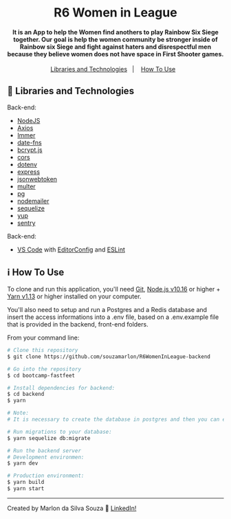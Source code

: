 <h1 align="center">
    R6 Women in League
</h1>

<h4 align="center">
It is an App to help the Women find anothers to play Rainbow Six Siege together. Our goal is help the women community be stronger inside of Rainbow six Siege and fight against haters and disrespectful men because they believe women does not have space in First Shooter games.
</h4>


<p align="center">
  <a href="#rocket-Libraries and Technologies">Libraries and Technologies</a>&nbsp;&nbsp;&nbsp;|&nbsp;&nbsp;&nbsp;
  <a href="#information_source-how-to-use">How To Use</a>&nbsp;&nbsp;&nbsp;
</p>

## :rocket: Libraries and Technologies

Back-end:
- [NodeJS](https://nodejs.org)
- [Axios](https://github.com/axios/axios)
- [Immer](https://github.com/immerjs/immer)
- [date-fns](https://date-fns.org/)
- [bcrypt.js](https://github.com/dcodeIO/bcrypt.js)
- [cors](https://github.com/expressjs/cors)
- [dotenv](https://github.com/motdotla/dotenv)
- [express](https://github.com/expressjs/express)
- [jsonwebtoken](https://github.com/auth0/node-jsonwebtoken)
- [multer](https://github.com/expressjs/multer)
- [pg](https://github.com/brianc/node-postgres)
- [nodemailer](https://github.com/nodemailer/nodemailer)
- [sequelize](https://github.com/sequelize/sequelize)
- [yup](https://github.com/jquense/yup)
- [sentry](https://sentry.io/)

Back-end:
- [VS Code][vc] with [EditorConfig][vceditconfig] and [ESLint][vceslint]

## :information_source: How To Use

To clone and run this application, you'll need [Git](https://git-scm.com), [Node.js v10.16][nodejs] or higher + [Yarn v1.13][yarn] or higher installed on your computer.

You'll also need to setup and run a Postgres and a Redis database and insert the access informations into a .env file, based on a .env.example file that is provided in the backend, front-end folders.

From your command line:

```bash
# Clone this repository
$ git clone https://github.com/souzamarlon/R6WomenInLeague-backend

# Go into the repository
$ cd bootcamp-fastfeet

# Install dependencies for backend:
$ cd backend
$ yarn

# Note:
# It is necessary to create the database in postgres and then you can execute yarn sequelize db:migrate.

# Run migrations to your database:
$ yarn sequelize db:migrate

# Run the backend server
# Development environmen:
$ yarn dev

# Production environment:
$ yarn build
$ yarn start
```
---
Created by Marlon da Silva Souza :wave: [LinkedIn!](https://www.linkedin.com/in/marlonssouza/)

[nodejs]: https://nodejs.org/
[yarn]: https://yarnpkg.com/
[vc]: https://code.visualstudio.com/
[vceditconfig]: https://marketplace.visualstudio.com/items?itemName=EditorConfig.EditorConfig
[vceslint]: https://marketplace.visualstudio.com/items?itemName=dbaeumer.vscode-eslint


